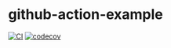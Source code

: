 # github-action-example
[![CI](https://github.com/qxzzxq/github-action-example/actions/workflows/test.yml/badge.svg)](https://github.com/qxzzxq/github-action-example/actions/workflows/test.yml)
[![codecov](https://codecov.io/gh/qxzzxq/github-action-example/branch/main/graph/badge.svg?token=1592OLQZK1)](https://codecov.io/gh/qxzzxq/github-action-example)
